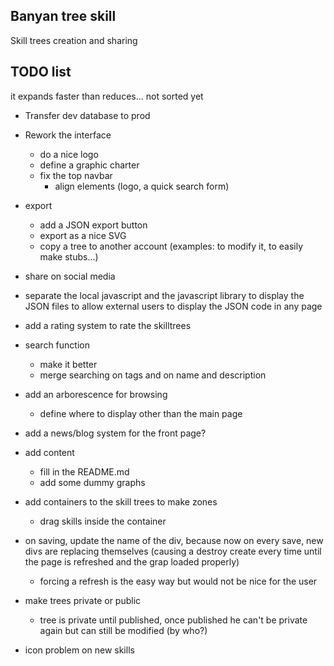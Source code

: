 Banyan tree skill
-----------------

Skill trees creation and sharing


TODO list
--
it expands faster than reduces...
not sorted yet

- Transfer dev database to prod

- Rework the interface
	- do a nice logo
	- define a graphic charter
	- fix the top navbar
		- align elements (logo, a quick search form)

- export
	- add a JSON export button
	- export as a nice SVG
	- copy a tree to another account (examples: to modify it, to easily make stubs...)
	
- share on social media
	
- separate the local javascript and the javascript library to display the JSON files to allow external users to display the JSON code in any page

- add a rating system to rate the skilltrees

- search function
	- make it better
	- merge searching on tags and on name and description
	
- add an arborescence for browsing
	- define where to display other than the main page
	
- add a news/blog system for the front page?

- add content
	- fill in the README.md
	- add some dummy graphs

- add containers to the skill trees to make zones
	- drag skills inside the container
	
- on saving, update the name of the div, because now on every save, new divs are replacing themselves (causing a destroy create every time until the page is refreshed and the grap loaded properly)
	- forcing a refresh is the easy way but would not be nice for the user
	
- make trees private or public
	- tree is private until published, once published he can't be private again but can still be modified (by who?)

- icon problem on new skills

